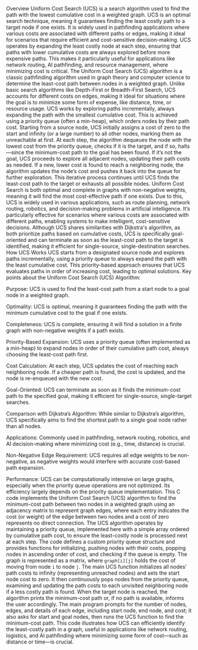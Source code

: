 Overview
Uniform Cost Search (UCS) is a search algorithm used to find the path with the lowest cumulative cost in a weighted graph. UCS is an optimal search technique, meaning it guarantees finding the least costly path to a target node if one exists. It is widely used in pathfinding applications where various costs are associated with different paths or edges, making it ideal for scenarios that require efficient and cost-sensitive decision-making.
UCS operates by expanding the least costly node at each step, ensuring that paths with lower cumulative costs are always explored before more expensive paths. This makes it particularly useful for applications like network routing, AI pathfinding, and resource management, where minimizing cost is critical.
The Uniform Cost Search (UCS) algorithm is a classic pathfinding algorithm used in graph theory and computer science to determine the least-cost path between nodes in a weighted graph. Unlike basic search algorithms like Depth-First or Breadth-First Search, UCS accounts for different costs on edges, making it ideal for situations where the goal is to minimize some form of expense, like distance, time, or resource usage. UCS works by exploring paths incrementally, always expanding the path with the smallest cumulative cost. This is achieved using a priority queue (often a min-heap), which orders nodes by their path cost. Starting from a source node, UCS initially assigns a cost of zero to the start and infinity (or a large number) to all other nodes, marking them as unreachable at first. At each step, the algorithm dequeues the node with the lowest cost from the priority queue, checks if it is the target, and if so, halts—since the minimum-cost path to the goal has been found. If it’s not the goal, UCS proceeds to explore all adjacent nodes, updating their path costs as needed. If a new, lower cost is found to reach a neighboring node, the algorithm updates the node’s cost and pushes it back into the queue for further exploration. This iterative process continues until UCS finds the least-cost path to the target or exhausts all possible nodes. Uniform Cost Search is both optimal and complete in graphs with non-negative weights, meaning it will find the most cost-effective path if one exists. Due to this, UCS is widely used in various applications, such as route planning, network routing, robotics, and decision-making problems in artificial intelligence. It’s particularly effective for scenarios where various costs are associated with different paths, enabling systems to make intelligent, cost-sensitive decisions. Although UCS shares similarities with Dijkstra's algorithm, as both prioritize paths based on cumulative costs, UCS is specifically goal-oriented and can terminate as soon as the least-cost path to the target is identified, making it efficient for single-source, single-destination searches.
How UCS Works
UCS starts from a designated source node and explores paths incrementally, using a priority queue to always expand the path with the least cumulative cost. This priority-based approach ensures that UCS evaluates paths in order of increasing cost, leading to optimal solutions.
Key points about the Uniform Cost Search (UCS) Algorithm:

Purpose: UCS is used to find the least-cost path from a start node to a goal node in a weighted graph.

Optimality: UCS is optimal, meaning it guarantees finding the path with the minimum cumulative cost to the goal if one exists.

Completeness: UCS is complete, ensuring it will find a solution in a finite graph with non-negative weights if a path exists.

Priority-Based Expansion: UCS uses a priority queue (often implemented as a min-heap) to expand nodes in order of their cumulative path cost, always choosing the least-cost path first.

Cost Calculation: At each step, UCS updates the cost of reaching each neighboring node. If a cheaper path is found, the cost is updated, and the node is re-enqueued with the new cost.

Goal-Oriented: UCS can terminate as soon as it finds the minimum-cost path to the specified goal, making it efficient for single-source, single-target searches.

Comparison with Dijkstra’s Algorithm: While similar to Dijkstra’s algorithm, UCS specifically aims to find the shortest path to a single goal node rather than all nodes.

Applications: Commonly used in pathfinding, network routing, robotics, and AI decision-making where minimizing cost (e.g., time, distance) is crucial.

Non-Negative Edge Requirement: UCS requires all edge weights to be non-negative, as negative weights would interfere with accurate cost-based path expansion.

Performance: UCS can be computationally intensive on large graphs, especially when the priority queue operations are not optimized. Its efficiency largely depends on the priority queue implementation.
This C code implements the Uniform Cost Search (UCS) algorithm to find the minimum-cost path between two nodes in a weighted graph using an adjacency matrix to represent graph edges, where each entry indicates the cost (or weight) of the edge between two nodes and a cost of zero represents no direct connection. The UCS algorithm operates by maintaining a priority queue, implemented here with a simple array ordered by cumulative path cost, to ensure the least-costly node is processed next at each step. The code defines a custom priority queue structure and provides functions for initializing, pushing nodes with their costs, popping nodes in ascending order of cost, and checking if the queue is empty. The graph is represented as a matrix, where `graph[i][j]` holds the cost of moving from node `i` to node `j`. The main UCS function initializes all nodes' path costs to infinity (representing unreached nodes) and sets the start node cost to zero. It then continuously pops nodes from the priority queue, examining and updating the path costs to each unvisited neighboring node if a less costly path is found. When the target node is reached, the algorithm prints the minimum-cost path or, if no path is available, informs the user accordingly. The main program prompts for the number of nodes, edges, and details of each edge, including start node, end node, and cost; it also asks for start and goal nodes, then runs the UCS function to find the minimum-cost path. This code illustrates how UCS can efficiently identify the least-costly path in a graph, useful in applications like network routing, logistics, and AI pathfinding where minimizing some form of cost—such as distance or time—is crucial.







